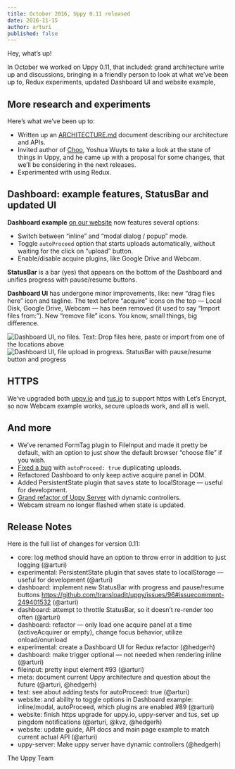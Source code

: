```yaml
---
title: October 2016, Uppy 0.11 released
date: 2016-11-15
author: arturi
published: false
---
```


Hey, what’s up!

In October we worked on Uppy 0.11, that included: grand architecture write up and discussions, bringing in a friendly person to look at what we’ve been up to, Redux experiments, updated Dashboard UI and website example,

<!-- more -->

## More research and experiments

Here’s what we’ve been up to:

- Written up an [ARCHITECTURE.md](https://github.com/transloadit/uppy/blob/master/ARCHITECTURE.md) document describing our architecture and APIs.
- Invited author of [Choo](https://github.com/yoshuawuyts/choo), Yoshua Wuyts to take a look at the state of things in Uppy, and he came up with a proposal for some changes, that we’ll be considering in the next releases.
- Experimented with using Redux.

## Dashboard: example features, StatusBar and updated UI

**Dashboard example** [on our website](https://uppy.io/examples/dashboard/) now features several options:

- Switch between “inline” and “modal dialog / popup” mode.
- Toggle `autoProceed` option that starts uploads automatically, without waiting for the click on “upload” button.
- Enable/disable acquire plugins, like Google Drive and Webcam.

**StatusBar** is a bar (yes) that appears on the bottom of the Dashboard and unifies progress with pause/resume buttons.

**Dashboard UI** has undergone minor improvements, like: new “drag files here” icon and tagline. The text before “acquire” icons on the top — Local Disk, Google Drive, Webcam — has been removed (it used to say “Import files from:”). New “remove file” icons. You know, small things, big difference.

<img src="/images/blog/uppy-dashboard-oct-2016-1.jpg" alt="Dashboard UI, no files. Text: Drop files here, paste or import from one of the locations above">

<img src="/images/blog/uppy-dashboard-oct-2016-2.jpg" alt="Dashboard UI, file upload in progress. StatusBar with pause/resume button and progress">

## HTTPS

We’ve upgraded both [uppy.io](http://uppy.io/) and [tus.io](http://tus.io/) to support https with Let’s Encrypt, so now Webcam example works, secure uploads work, and all is well.

## And more

- We’ve renamed FormTag plugin to FileInput and made it pretty be default, with an option to just show the default browser “choose file” if you wish.
- [Fixed a bug](https://github.com/transloadit/uppy/issues/126) with `autoProceed: true` duplicating uploads.
- Refactored Dashboard to only keep active acquire panel in DOM.
- Added PersistentState plugin that saves state to localStorage — useful for development.
- [Grand refactor of Uppy Server](https://github.com/transloadit/uppy/pull/131) with dynamic controllers.
- Webcam stream no longer flashed when state is updated.

## Release Notes

Here is the full list of changes for version 0.11:

- core: log method should have an option to throw error in addition to just logging (@arturi)
- experimental: PersistentState plugin that saves state to localStorage — useful for development (@arturi)
- dashboard: implement new StatusBar with progress and pause/resume buttons https://github.com/transloadit/uppy/issues/96#issuecomment-249401532 (@arturi)
- dashboard: attempt to throttle StatusBar, so it doesn’t re-render too often (@arturi)
- dashboard: refactor — only load one acquire panel at a time (activeAcquirer or empty), change focus behavior, utilize onload/onunload
- experimental: create a Dashboard UI for Redux refactor (@hedgerh)
- dashboard: make trigger optional — not needed when rendering inline (@arturi)
- fileinput: pretty input element #93 (@arturi)
- meta: document current Uppy architecture and question about the future (@arturi, @hedgerh)
- test: see about adding tests for autoProceed: true (@arturi)
- website: and ability to toggle options in Dashboard example: inline/modal, autoProceed, which plugins are enabled #89 (@arturi)
- website: finish https upgrade for uppy.io, uppy-server and tus, set up pingdom notifications (@arturi, @kvz, @hedgerh)
- website: update guide, API docs and main page example to match current actual API (@arturi)
- uppy-server: Make uppy server have dynamic controllers (@hedgerh)

The Uppy Team

